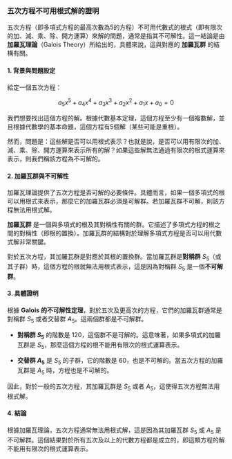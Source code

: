 ### **五次方程不可用根式解的證明**

五次方程（即多項式方程的最高次數為5的方程）不可用代數式的根式（即有限次的加、減、乘、除、開方運算）來解的問題，通常是指其不可解性。這一結論是由 **加羅瓦理論**（Galois Theory）所給出的，具體來說，這與對應的 **加羅瓦群** 的結構有關。

#### **1. 背景與問題設定**

給定一個五次方程：

$$
a_5 x^5 + a_4 x^4 + a_3 x^3 + a_2 x^2 + a_1 x + a_0 = 0
$$

我們想要找出這個方程的解。根據代數基本定理，這個方程至少有一個複數解，並且根據代數學的基本命題，這個方程有5個解（某些可能是重根）。

然而，問題是：這些解是否可以用根式表示？也就是說，是否可以用有限次的加、減、乘、除、開方運算來表示所有的解？如果這些解無法通過有限次的根式運算來表示，則我們稱該方程為不可解的。

#### **2. 加羅瓦群與不可解性**

加羅瓦理論提供了五次方程是否可解的必要條件。具體而言，如果一個多項式的根可以用根式來表示，那麼它的加羅瓦群必須是可解群。若加羅瓦群不可解，則該方程無法用根式解。

**加羅瓦群** 是一個與多項式的根及其對稱性有關的群。它描述了多項式方程的根之間的對稱性（即根的置換）。加羅瓦群的結構對於理解多項式方程是否可以用代數式解非常關鍵。

對於五次方程，其加羅瓦群是對應於其根的置換群。當加羅瓦群是**對稱群** $S_5$（或其子群）時，這個方程的根就無法用根式表示，這是因為對稱群 $S_5$ 是一個**不可解群**。

#### **3. 具體證明**

根據 **Galois 的不可解性定理**，對於五次及更高次的方程，它們的加羅瓦群通常是對稱群 $S_5$ 或者交替群 $A_5$。這兩個群都是不可解群。

- **對稱群 $S_5$** 的階數是 120，這個群不是可解的。這意味著，如果多項式的加羅瓦群是 $S_5$，那麼這個方程的根不能用有限次的根式運算表示。

- **交替群 $A_5$** 是 $S_5$ 的子群，它的階數是 60，也是不可解的。當五次方程的加羅瓦群是 $A_5$ 時，方程也是不可解的。

因此，對於一般的五次方程，其加羅瓦群是 $S_5$ 或者 $A_5$，這使得五次方程無法用根式解。

#### **4. 結論**

根據加羅瓦理論，五次方程通常無法用根式解，這是因為其加羅瓦群 $S_5$ 或 $A_5$ 是不可解群。這個結果對於所有五次及以上的代數方程都是成立的，即這類方程的解不能用有限次的根式運算表示。